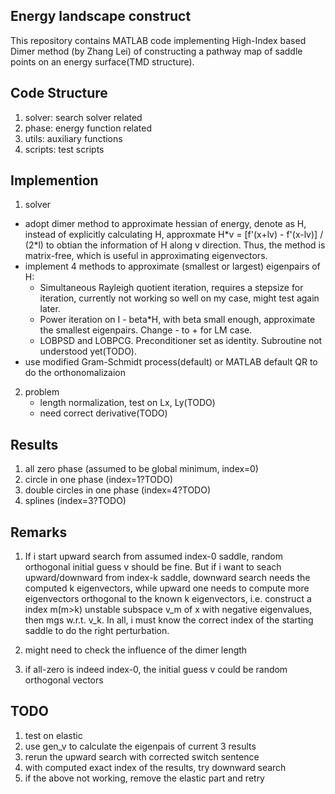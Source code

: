 ## Energy landscape construct
This repository contains MATLAB code implementing High-Index based Dimer method (by Zhang Lei) of constructing a pathway map of saddle points on an energy surface(TMD structure).

## Code Structure

1. solver: search solver related
2. phase: energy function related
3. utils: auxiliary functions
4. scripts: test scripts

## Implemention

1. solver
  - adopt dimer method to approximate hessian of energy, denote as H, instead of explicitly calculating H, approxmate H\*v = [f'(x+lv) - f'(x-lv)] / (2\*l) to obtian the information of H along v direction. Thus, the method is matrix-free, which is useful in approximating eigenvectors.
  - implement 4 methods to approximate (smallest or largest) eigenpairs of H:
    - Simultaneous Rayleigh quotient iteration, requires a stepsize for iteration, currently not working so well on my case, might test again later.
    - Power iteration on I - beta\*H, with beta small enough, approximate the smallest eigenpairs. Change - to + for LM case.
    - LOBPSD and LOBPCG. Preconditioner set as identity. Subroutine not understood yet(TODO).
  - use modified Gram-Schmidt process(default) or MATLAB default QR to do the orthonomalizaion

2. problem
	- length normalization, test on Lx, Ly(TODO)
	- need correct derivative(TODO)

## Results

1. all zero phase (assumed to be global minimum, index=0)
2. circle in one phase (index=1?TODO)
3. double circles in one phase (index=4?TODO)
4. splines (index=3?TODO)

## Remarks

1. If i start upward search from assumed index-0 saddle, random orthogonal initial guess v should be fine. But if i want to seach upward/downward from index-k saddle, downward search needs the computed k eigenvectors, while upward one needs to compute more eigenvectors orthogonal to the known k eigenvectors, i.e. construct a index m(m>k) unstable subspace v_m of x with negative eigenvalues, then mgs w.r.t. v_k. In all, i must know the correct index of the starting saddle to do the right perturbation.

2. might need to check the influence of the dimer length

3. if all-zero is indeed index-0, the initial guess v could be random orthogonal vectors

## TODO

1. test on elastic
2. use gen_v to calculate the eigenpais of current 3 results
3. rerun the upward search with corrected switch sentence
4. with computed exact index of the results, try downward search
5. if the above not working, remove the elastic part and retry